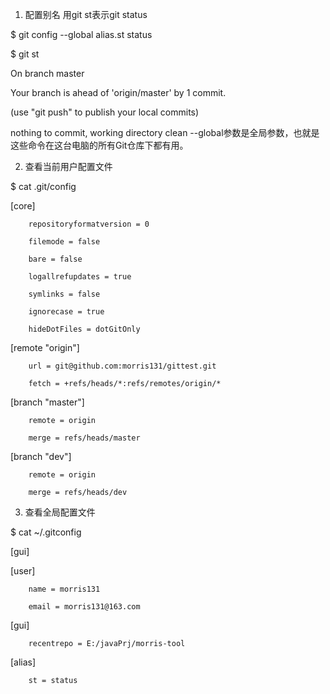 1. 配置别名
用git st表示git status



$ git config --global alias.st status

$ git st

On branch master

Your branch is ahead of 'origin/master' by 1 commit.

  (use "git push" to publish your local commits)

nothing to commit, working directory clean
--global参数是全局参数，也就是这些命令在这台电脑的所有Git仓库下都有用。



2. 查看当前用户配置文件


$ cat .git/config

[core]

        repositoryformatversion = 0

        filemode = false

        bare = false

        logallrefupdates = true

        symlinks = false

        ignorecase = true

        hideDotFiles = dotGitOnly

[remote "origin"]

        url = git@github.com:morris131/gittest.git

        fetch = +refs/heads/*:refs/remotes/origin/*

[branch "master"]

        remote = origin

        merge = refs/heads/master

[branch "dev"]

        remote = origin

        merge = refs/heads/dev


3. 查看全局配置文件


$ cat ~/.gitconfig

[gui]

[user]

        name = morris131

        email = morris131@163.com

[gui]

        recentrepo = E:/javaPrj/morris-tool

[alias]

        st = status

